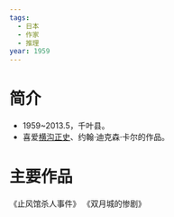 ```yaml
---
tags:
  - 日本
  - 作家
  - 推理
year: 1959
---
```

# 简介

- 1959~2013.5，千叶县。
- 喜爱[横沟正史](横沟正史.md)、约翰·迪克森·卡尔的作品。
# 主要作品

《止风馆杀人事件》
《双月城的惨剧》